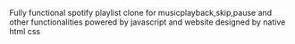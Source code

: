 Fully functional spotify playlist clone for musicplayback,skip,pause and other functionalities powered by javascript and website designed by native html css
